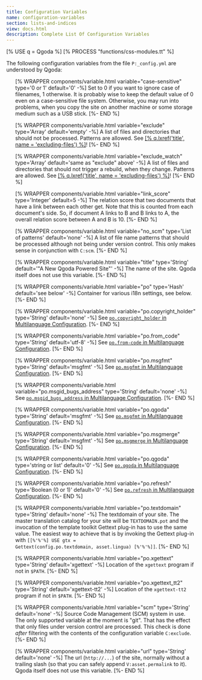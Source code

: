 ```yaml
---
title: Configuration Variables
name: configuration-variables
section: lists-and-indices 
view: docs.html
description: Complete List Of Configuration Variables
---
```

<!--QGODA-NO-XGETTEXT-->
[% USE q = Qgoda %]
[% PROCESS "functions/css-modules.tt" %]
<!--/QGODA-NO-XGETTEXT-->

The following configuration variables from the file `P:_config.yml` are understood by Qgoda:

<ul>
[% WRAPPER components/variable.html
   variable="case-sensitive" type='0 or 1' 
   default='0' -%]
Set to 0 if you want to ignore case of filenames, 1 otherwise.  It is probably wise to keep the default value of 0 even on a case-sensitive file system.  Otherwise, you may run into problems, when you copy the site on another machine or some storage medium such as a USB stick.
[%- END %]

[% WRAPPER components/variable.html
   variable="exclude" type='Array' 
   default='empty' -%]
A list of files and directories that should not be processed.  Patterns are allowed.  See <a href="[% q.llink(name = 'excluding-files') %]">[% q.lxref('title', name = 'excluding-files') %]</a>!
[%- END %]

[% WRAPPER components/variable.html
   variable="exclude_watch" type='Array' 
   default='same as "exclude" above' -%]
A list of files and directories that should not trigger a rebuild, when they change.  Patterns are allowed.  See <a href="[% q.llink(name = 'excluding-files') %]">[% q.lxref('title', name = 'excluding-files') %]</a>!
[%- END %]

[% WRAPPER components/variable.html
   variable="link_score" type='Integer' 
   default=5 -%]
The relation score that two documents that have a link between each other get.  Note that this is counted from each document's side.  So, if document A links to B and B links to A, the overall relation score between A and B is 10.
[%- END %]

[% WRAPPER components/variable.html
   variable="no_scm" type='List of patterns' 
   default='none' -%]
A list of file name patterns that should be processed although not being under version control.  This only makes sense in conjunction with <code>C:scm</code>.
[%- END %]

[% WRAPPER components/variable.html
   variable="title" type='String' 
   default='"A New Qgoda Powered Site"' -%]
The name of the site.  Qgoda itself does not use this variable.
[%- END %]

[% WRAPPER components/variable.html
   variable="po" type='Hash' 
   default='see below' -%]
Container for various <q-term>i18n</q-term> settings, see below.
[%- END %]

[% WRAPPER components/variable.html
   variable="po.copyright_holder" type='String' 
   default='none' -%]
See <a href="[% q.llink(name='multilanguage-configuration') %]#po.copyright_holder-code-"><code>po.copyright_holder</code> in Multilanguage Configuration</a>.
[%- END %]

[% WRAPPER components/variable.html
   variable="po.from_code" type='String' 
   default='utf-8' -%]
See <a href="[% q.llink(name='multilanguage-configuration') %]#po.from-code-code-"><code>po.from-code</code> in Multilanguage Configuration</a>.
[%- END %]

[% WRAPPER components/variable.html
   variable="po.msgfmt" type='String' 
   default='msgfmt' -%]
See <a href="[% q.llink(name='multilanguage-configuration') %]#po.msgfmt-code-"><code>po.msgfmt</code> in Multilanguage Configuration</a>.
[%- END %]

[% WRAPPER components/variable.html
   variable="po.msgid_bugs_address" type='String' 
   default='none' -%]
See <a href="[% q.llink(name='multilanguage-configuration') %]#po.msgid_bugs_address-code-"><code>po.msgid_bugs_address</code> in Multilanguage Configuration</a>.
[%- END %]

[% WRAPPER components/variable.html
   variable="po.qgoda" type='String' 
   default='msgfmt' -%]
See <a href="[% q.llink(name='multilanguage-configuration') %]#po.msgfmt-code-"><code>po.msgfmt</code> in Multilanguage Configuration</a>.
[%- END %]

[% WRAPPER components/variable.html
   variable="po.msgmerge" type='String' 
   default='msgfmt' -%]
See <a href="[% q.llink(name='multilanguage-configuration') %]#po.msgmerge-code-"><code>po.msgmerge</code> in Multilanguage Configuration</a>.
[%- END %]

[% WRAPPER components/variable.html
   variable="po.qgoda" type='string or list' 
   default='0' -%]
See <a href="[% q.llink(name='multilanguage-configuration') %]#po.qgoda-code-"><code>po.qgoda</code> in Multilanguage Configuration</a>.
[%- END %]

[% WRAPPER components/variable.html
   variable="po.refresh" type='Boolean (0 or 1)' 
   default='0' -%]
See <a href="[% q.llink(name='multilanguage-configuration') %]#po.refresh-code-"><code>po.refresh</code> in Multilanguage Configuration</a>.
[%- END %]

[% WRAPPER components/variable.html
   variable="po.textdomain" type='String' 
   default='none' -%]
The textdomain of your site.  The master translation catalog for your site will be <code>TEXTDOMAIN.pot</code> and the invocation of the template toolkit Gettext plug-in has to use the same value.  The easiest way to achieve that is by invoking the Gettext plug-in with <code>[[%'%'%] USE gtx = Gettext(config.po.textdomain, asset.lingua) [%'%'%]]</code>.
[%- END %]

[% WRAPPER components/variable.html
   variable="po.xgettext" type='String' 
   default='xgettext' -%]
Location of the <code>xgettext</code> program if not in <code>$PATH</code>.
[%- END %]

[% WRAPPER components/variable.html
   variable="po.xgettext_tt2" type='String' 
   default='xgettext-tt2' -%]
Location of the <code>xgettext-tt2</code> program if not in <code>$PATH</code>.
[%- END %]

[% WRAPPER components/variable.html
   variable="scm" type='String' 
   default='none' -%]
Source Code Management (SCM) system in use.  The only supported variable at the moment is "git".  That has the effect that only files under version control are processed.  This check is done *after* filtering with the contents of the configuration variable <code>C:exclude</code>.
[%- END %]

[% WRAPPER components/variable.html
   variable="url" type='String' 
   default='none' -%]
The url (<code>http://...</code>) of the site, normally without a trailing slash (so that you can safely append <code>V:asset.permalink</code> to it).  Qgoda itself does not use this variable.
[%- END %]
</ul>
